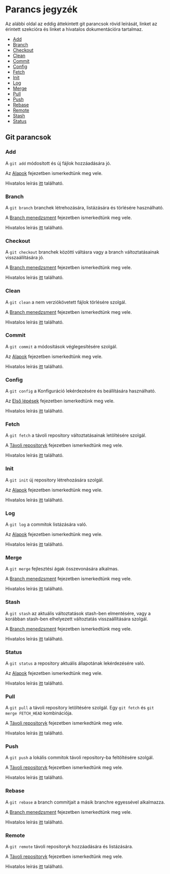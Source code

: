 # Parancs jegyzék

Az alábbi oldal az eddig áttekintett git parancsok rövid leírását, linket az érintett szekcióra és linket a hivatalos dokumentációra tartalmaz.

* [Add](#add)
* [Branch](#branch)
* [Checkout](#checkout)
* [Clean](#clean)
* [Commit](#commit)
* [Config](#config)
* [Fetch](#fetch)
* [Init](#init)
* [Log](#log)
* [Merge](#merge)
* [Pull](#pull)
* [Push](#push)
* [Rebase](#rebase)
* [Remote](#remote)
* [Stash](#stash)
* [Status](#status)

## Git parancsok

### Add
A `git add` módosított és új fájlok hozzáadására jó.

Az [Alapok](02-Alapok.md#commitok) fejezetben ismerkedtünk meg vele.

Hivatalos leírás [itt](https://git-scm.com/docs/git-add) található.

### Branch
A `git branch` branchek létrehozására, listázására és törlésére használható.

A [Branch menedzsment](04-Branch-menedzsment.md) fejezetben ismerkedtünk meg vele.

Hivatalos leírás [itt](https://git-scm.com/docs/git-branch) található.

### Checkout
A `git checkout` branchek közötti váltásra vagy a branch változtatásainak visszaállítására jó.

A [Branch menedzsment](04-Branch-menedzsment.md#váltás) fejezetben ismerkedtünk meg vele.

Hivatalos leírás [itt](https://git-scm.com/docs/git-checkout) található.

### Clean
A `git clean` a nem verziókövetett fájlok törlésére szolgál.

A [Branch menedzsment](04-Branch-menedzsment.md#clean-állapot-létrehozása) fejezetben ismerkedtünk meg vele.

Hivatalos leírás [itt](https://git-scm.com/docs/git-clean) található.

### Commit
A `git commit` a módosítások véglegesítésére szolgál.

Az [Alapok](02-Alapok.md#commitok) fejezetben ismerkedtünk meg vele.

Hivatalos leírás [itt](https://git-scm.com/docs/git-commit) található.

### Config
A `git config` a Konfiguráció lekérdezésére és beállítására használható.

Az [Első lépések](01-Első-Lépések.md#konfiguráció) fejezetben ismerkedtünk meg vele.

Hivatalos leírás [itt](https://git-scm.com/docs/git-config) található.

### Fetch
A `git fetch` a távoli repository változtatásainak letöltésére szolgál.

A [Távoli repositoryk](03-Távoli-repository.md#kód-le--és-feltöltése) fejezetben ismerkedtünk meg vele.

Hivatalos leírás [itt](https://git-scm.com/docs/git-fetch) található.

### Init
A `git init` új repository létrehozására szolgál.

Az [Alapok](02-Alapok.md#init) fejezetben ismerkedtünk meg vele.

Hivatalos leírás [itt](https://git-scm.com/docs/git-init) található.

### Log
A `git log` a commitok listázására való.

Az [Alapok](02-Alapok.md#elrontottam) fejezetben ismerkedtünk meg vele.

Hivatalos leírás [itt](https://git-scm.com/docs/git-log) található.

### Merge
A `git merge` fejlesztési ágak összevonására alkalmas.

A [Branch menedzsment](04-Branch-menedzsment.md#merge) fejezetben ismerkedtünk meg vele.

Hivatalos leírás [itt](https://git-scm.com/docs/git-merge) található.

### Stash
A `git stash` az aktuális változtatások stash-ben elmentésére, vagy a korábban stash-ben elhelyezett változtatás visszaállítására szolgál.

A [Branch menedzsment](04-Branch-menedzsment.md#állapotok-kezelése) fejezetben ismerkedtünk meg vele.

Hivatalos leírás [itt](https://git-scm.com/docs/git-stash) található.

### Status
A `git status` a repository aktuális állapotának lekérdezésére való.

Az [Alapok](02-Alapok.md#Init) fejezetben ismerkedtünk meg vele.

Hivatalos leírás [itt](https://git-scm.com/docs/git-status) található.

### Pull
A `git pull` a távoli repository letöltésére szolgál.
Egy `git fetch` és `git merge FETCH_HEAD` kombinációja.

A [Távoli repositoryk](03-Távoli-repository.md#kód-le--és-feltöltése) fejezetben ismerkedtünk meg vele.

Hivatalos leírás [itt](https://git-scm.com/docs/git-pull) található.

### Push
A `git push` a lokális commitok távoli repository-ba feltöltésére szolgál.

A [Távoli repositoryk](03-Távoli-repository.md#kód-le--és-feltöltése) fejezetben ismerkedtünk meg vele.

Hivatalos leírás [itt](https://git-scm.com/docs/git-push) található.

### Rebase
A `git rebase` a branch commitjait a másik branchre egyessével alkalmazza.

A [Branch menedzsment](04-Branch-menedzsment.md#rebase) fejezetben ismerkedtünk meg vele.

Hivatalos leírás [itt](https://git-scm.com/docs/git-rebase) található.

### Remote
A `git remote` távoli repositoryk hozzáadására és listázására.

A [Távoli repositoryk](03-Távoli-repository.md##távoli-repository-kezelése) fejezetben ismerkedtünk meg vele.

Hivatalos leírás [itt](https://git-scm.com/docs/git-remote) található.
